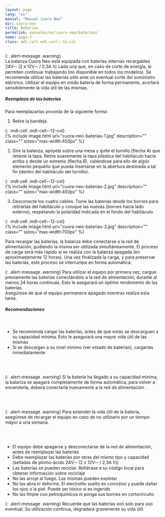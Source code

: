 ```yaml
---
layout: page
lang: "es"
manual: "Manual Cuora Neo"
dir: cuora-neo
title: Baterías
permalink: manuales/es/cuora-neo/baterias/
name: page-7
class: mdl-cell mdl-cell--12-col
---
```

{: .alert-message .warning}  
La balanza Cuora Neo está equipada con baterías internas recargables 24V⎓ (2 x 12V⎓ / 2,3A h) cada una que, en caso de corte de energía, le permiten continuar trabajando (no disponible en todos los modelos).
Se recomienda utilizar las baterías sólo ante un eventual corte del suministro eléctrico.
Utilizar el equipo en modo batería de forma permanente, acortará sensiblemente la vida útil de las mismas.

##### Reemplazo de las baterías
Para reemplazarlas proceda de la siguiente forma:

1. Retire la bandeja.

{: .mdl-cell .mdl-cell--12-col}  
{% include image.html url="cuora-neo-baterias-1.jpg" description="" class=""  sizes="max-width:450px" %}

2. Gire la balanza, apóyela sobre una mesa y quite el tornillo (flecha A) que retiene la tapa. Retire suavemente la tapa plástica del habitáculo hacia arriba y desde un extremo (flecha B), valiéndose para ello de algún elemento pequeño que pueda insertarse en la abertura destinada a tal fin (dentro del habitáculo del tornillo).

{: .mdl-cell .mdl-cell--12-col}  
{% include image.html url="cuora-neo-baterias-2.jpg" description="" class=""  sizes="max-width:450px" %}

3. Desconecte los cuatro cables. Tome las baterías desde los bornes para retirarlas del habitáculo y coloque las nuevas (bornes hacia lado externo), respetando la polaridad indicada en el fondo del habitáculo.

{: .mdl-cell .mdl-cell--12-col}  
{% include image.html url="cuora-neo-baterias-3.jpg" description="" class="" sizes="max-width:700px" %}

Para recargar las baterías, la balanza debe conectarse a la red de alimentación, pudiendo la misma ser utilizada simultáneamente. El proceso de carga será más rápido si se realiza con la balanza apagada (en aproximadamente 12 horas). Una vez finalizada la carga, y para preservar las baterías, este proceso se interrumpe en forma automática.


{: .alert-message .warning}
Para utilizar el equipo por primera vez, cargue previamente las baterías conectándolo a la red de alimentación, durante al menos 24 horas continuas. Esto le asegurará un óptimo rendimiento de las baterías.    
Asegúrese de que el equipo permanece apagado mientras realiza esta tarea.

##### Recomendaciones

<br>

- Se recomienda cargar las baterías, antes de que estas se descarguen a su capacidad mínima. Esto le asegurará una mayor vida útil de las mismas
- Si se descargan a su nivel mínimo (ver estado de baterías), cargarlas inmediatamente

<br>
<br>

{: .alert-message .warning}
Si la batería ha llegado a su capacidad mínima, la balanza se apagará completamente de forma automática, para volver a encenderla, deberá conectarla nuevamente a la red de alimentación .

<br>
<br>

{: .alert-message .warning}
Para extender la vida útil de la batería, asegúrese de recargar el equipo en caso de no utilizarlo por  un tiempo  mayor  a una  semana.  

<br>
<br>

- El equipo debe apagarse y desconectarse de la red de alimentación,  antes de reemplazar las baterías
- Debe reemplazar las baterías por otras del mismo tipo y capacidad (selladas de plomo-ácido 24V⎓ (2 x 12V⎓ / 2,3A h))
- Las baterías se pueden reciclar. Refiérase a su código local para obtener información sobre reciclaje
- No las arroje al fuego. Las mismas pueden explotar
- No las abra ni deforme.  El electrolito suelto es corrosivo y puede dañar los ojos o la piel. Puede ser tóxico si es ingerido
- No las limpie con petroquímicos ni ponga sus  bornes en cortocircuito


{: .alert-message .warning}
Recuerde que las baterías son solo para uso eventual. Su utilización continua, degradará gravemente su vida útil.
